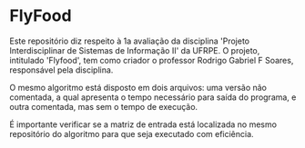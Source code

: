 # FlyFood

Este repositório diz respeito à 1a avaliação da disciplina 'Projeto Interdisciplinar de Sistemas de Informação II' da UFRPE. O projeto, intitulado 'Flyfood', tem como criador o professor Rodrigo Gabriel F Soares, responsável pela disciplina.

O mesmo algoritmo está disposto em dois arquivos: uma versão não comentada, a qual apresenta o tempo necessário para saída do programa, e outra comentada, mas sem o tempo de execução.

É importante verificar se a matriz de entrada está localizada no mesmo repositório do algoritmo para que seja executado com eficiência.
